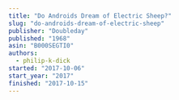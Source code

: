 ```yaml
---
title: "Do Androids Dream of Electric Sheep?"
slug: "do-androids-dream-of-electric-sheep"
publisher: "Doubleday"
published: "1968"
asin: "B000SEGTI0"
authors:
  - philip-k-dick
started: "2017-10-06"
start_year: "2017"
finished: "2017-10-15"
---
```

